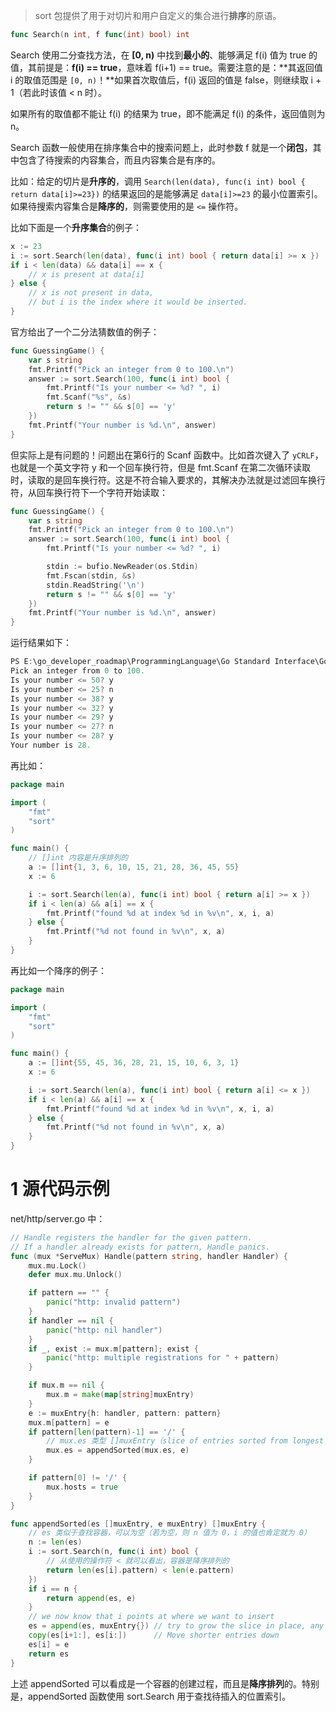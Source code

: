 > sort 包提供了用于对切片和用户自定义的集合进行**排序**的原语。



~~~go
func Search(n int, f func(int) bool) int
~~~

Search 使用二分查找方法，在 **[0, n)** 中找到**最小的**、能够满足 f(i) 值为 true 的值，其前提是：**f(i) == true**，意味着 f(i+1) == true。需要注意的是：**其返回值 i 的取值范围是 `[0, n)`！**如果首次取值后，f(i) 返回的值是 false，则继续取 i + 1（若此时该值 < n 时）。

如果所有的取值都不能让 f(i) 的结果为 true，即不能满足 f(i) 的条件，返回值则为 n。

Search 函数一般使用在排序集合中的搜索问题上，此时参数 f 就是一个**闭包**，其中包含了待搜索的内容集合，而且内容集合是有序的。

比如：给定的切片是**升序的**，调用 `Search(len(data), func(i int) bool { return data[i]>=23})` 的结果返回的是能够满足 `data[i]>=23` 的最小位置索引。如果待搜索内容集合是**降序的**，则需要使用的是 `<=` 操作符。

比如下面是一个**升序集合**的例子：

~~~go
x := 23
i := sort.Search(len(data), func(i int) bool { return data[i] >= x })
if i < len(data) && data[i] == x {
	// x is present at data[i]
} else {
	// x is not present in data,
	// but i is the index where it would be inserted.
}
~~~

官方给出了一个二分法猜数值的例子：

~~~go
func GuessingGame() {
	var s string
	fmt.Printf("Pick an integer from 0 to 100.\n")
	answer := sort.Search(100, func(i int) bool {
		fmt.Printf("Is your number <= %d? ", i)
		fmt.Scanf("%s", &s)
		return s != "" && s[0] == 'y'
	})
	fmt.Printf("Your number is %d.\n", answer)
}
~~~

但实际上是有问题的！问题出在第6行的 Scanf 函数中。比如首次键入了 `yCRLF`，也就是一个英文字符 y 和一个回车换行符，但是 fmt.Scanf 在第二次循环读取时，读取的是回车换行符。这是不符合输入要求的，其解决办法就是过滤回车换行符，从回车换行符下一个字符开始读取：

~~~go
func GuessingGame() {
	var s string
	fmt.Printf("Pick an integer from 0 to 100.\n")
	answer := sort.Search(100, func(i int) bool {
		fmt.Printf("Is your number <= %d? ", i)

		stdin := bufio.NewReader(os.Stdin)
		fmt.Fscan(stdin, &s)
		stdin.ReadString('\n')
		return s != "" && s[0] == 'y'
	})
	fmt.Printf("Your number is %d.\n", answer)
}
~~~

运行结果如下：

~~~go
PS E:\go_developer_roadmap\ProgrammingLanguage\Go Standard Interface\GoUsage> go run main.go
Pick an integer from 0 to 100.
Is your number <= 50? y
Is your number <= 25? n
Is your number <= 38? y
Is your number <= 32? y
Is your number <= 29? y
Is your number <= 27? n
Is your number <= 28? y
Your number is 28.
~~~

再比如：

~~~go
package main

import (
	"fmt"
	"sort"
)

func main() {
    // []int 内容是升序排列的
	a := []int{1, 3, 6, 10, 15, 21, 28, 36, 45, 55}
	x := 6

	i := sort.Search(len(a), func(i int) bool { return a[i] >= x })
	if i < len(a) && a[i] == x {
		fmt.Printf("found %d at index %d in %v\n", x, i, a)
	} else {
		fmt.Printf("%d not found in %v\n", x, a)
	}
}
~~~

再比如一个降序的例子：

~~~go
package main

import (
	"fmt"
	"sort"
)

func main() {
	a := []int{55, 45, 36, 28, 21, 15, 10, 6, 3, 1}
	x := 6

	i := sort.Search(len(a), func(i int) bool { return a[i] <= x })
	if i < len(a) && a[i] == x {
		fmt.Printf("found %d at index %d in %v\n", x, i, a)
	} else {
		fmt.Printf("%d not found in %v\n", x, a)
	}
}
~~~

# 1 源代码示例

net/http/server.go 中：

~~~go
// Handle registers the handler for the given pattern.
// If a handler already exists for pattern, Handle panics.
func (mux *ServeMux) Handle(pattern string, handler Handler) {
	mux.mu.Lock()
	defer mux.mu.Unlock()

	if pattern == "" {
		panic("http: invalid pattern")
	}
	if handler == nil {
		panic("http: nil handler")
	}
	if _, exist := mux.m[pattern]; exist {
		panic("http: multiple registrations for " + pattern)
	}

	if mux.m == nil {
		mux.m = make(map[string]muxEntry)
	}
	e := muxEntry{h: handler, pattern: pattern}
	mux.m[pattern] = e
	if pattern[len(pattern)-1] == '/' {
        // mux.es 类型 []muxEntry（slice of entries sorted from longest to shortest.）
		mux.es = appendSorted(mux.es, e)
	}

	if pattern[0] != '/' {
		mux.hosts = true
	}
}

func appendSorted(es []muxEntry, e muxEntry) []muxEntry {
    // es 类似于查找容器，可以为空（若为空，则 n 值为 0，i 的值也肯定就为 0）
	n := len(es)
	i := sort.Search(n, func(i int) bool {
        // 从使用的操作符 < 就可以看出，容器是降序排列的
		return len(es[i].pattern) < len(e.pattern)
	})
	if i == n {
		return append(es, e)
	}
	// we now know that i points at where we want to insert
	es = append(es, muxEntry{}) // try to grow the slice in place, any entry works.
	copy(es[i+1:], es[i:])      // Move shorter entries down
	es[i] = e
	return es
}
~~~

上述 appendSorted 可以看成是一个容器的创建过程，而且是**降序排列**的。特别是，appendSorted 函数使用 sort.Search 用于查找待插入的位置索引。

